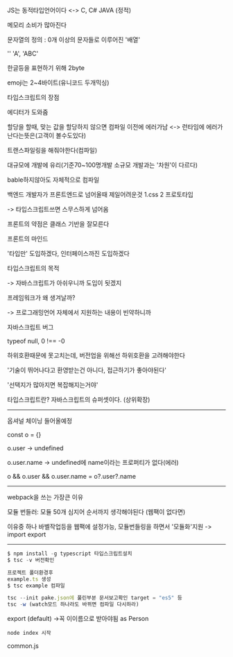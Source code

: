 JS는 동적타입언어이다 <-> C, C# JAVA (정적)

메모리 소비가 많아진다



문자열의 정의 : 0개 이상의 문자들로 이루어진 '배열'

'' 'A', 'ABC'



한글등을 표현하기 위해 2byte

 emoji는 2~4바이트(유니코드 두개믹싱)



타입스크립트의 장점

에디터가 도와줌

할당을 할때, 맞는 값을 할당하지 않으면 컴파일 이전에 에러가남 <-> 런타임에 에러가 난다는뜻은(고객이 볼수도있다)

트랜스파일링을 해줘야한다(컴파일)

대규모에 개발에 유리(기준70~100명개발 소규모 개발과는 '차원'이 다르다) 

bable하지않아도 자체적으로 컴파일





백엔드 개발자가 프론트엔드로 넘어올때 제일어려운것 1.css 2 프로토타입

-> 타입스크립트쓰면 스무스하게 넘어옴

프론트의 약점은 클래스 기반을 잘모른다



프론트의 마인드

'타입만' 도입하겠다, 인터페이스까진 도입하겠다



타입스크립트의 목적

-> 자바스크립트가 아쉬우니까 도입이 됫겠지

프레임워크가 왜 생겨날까?

-> 프로그래밍언어 자체에서 지원하는 내용이 빈약하니까



자바스크립트 버그

typeof null, 0 !== -0

하위호환때문에 못고치는데, 버전업을 위해선 하위호환을 고려해야한다



'기술이 뛰어나다고 환영받는건 아니다, 접근하기가 좋아야된다'

'선택지가 많아지면 복잡해지는거야'



타입스크립트란? 자바스크립트의 슈퍼셋이다. (상위확장)

---

옵셔널 체이닝 들어올예정



const o = {}



o.user -> undefined

o.user.name -> undefined에 name이라는 프로퍼티가 없다(에러)



o && o.user && o.user.name = o?.user?.name

---

webpack을 쓰는 가장큰 이유

모듈 번들러: 모듈 <src script> 50개 심지어 순서까지 생각해야된다 (웹팩이 없다면)

이유중 하나 바벨작업등을 웹팩에 설정가능, 모듈번들링을 하면서 '모듈화'지원 -> import export





---



```typescript
$ npm install -g typescript 타입스크립트설치
$ tsc -v 버전확인
```

```typescript
프로젝트 폴더환경후 
example.ts 생성
$ tsc example 컴파일

```

```typescript
tsc --init pake.json에 풀린부분 문서보고확인 target = "es5" 등
tsc -w (watch모드 하나라도 바뀌면 컴파일 다시하라)
```

 

export (default) ->꼭 이이름으로 받아야됨 as Person

```
node index 시작
```





common.js













